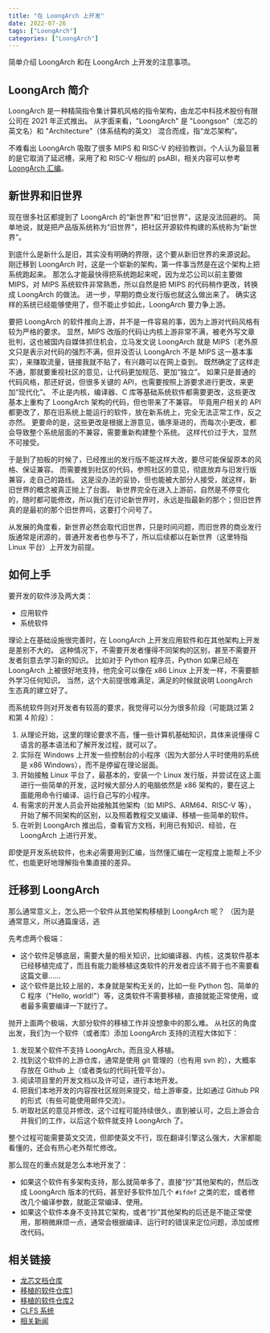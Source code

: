```yaml
---
title: "在 LoongArch 上开发"
date: 2022-07-26
tags: ["LoongArch"]
categories: ["LoongArch"]
---
```


简单介绍 LoongArch 和在 LoongArch 上开发的注意事项。

<!--more-->

## LoongArch 简介

LoongArch 是一种精简指令集计算机风格的指令架构，由龙芯中科技术股份有限公司在 2021 年正式推出。
从字面来看，"LoongArch" 是 "Loongson"（龙芯的英文名）和 "Architecture"（体系结构的英文） 混合而成，指“龙芯架构”。

不难看出 LoongArch 吸取了很多 MIPS 和 RISC-V 的经验教训，个人认为最显著的是它取消了延迟槽，采用了和 RISC-V 相似的 psABI，相关内容可以参考 [LoongArch 汇编](/posts/loongarch/assembly)。

## 新世界和旧世界

现在很多社区都提到了 LoongArch 的“新世界”和“旧世界”，这是没法回避的。
简单地说，就是把产品版系统称为“旧世界”，把社区开源软件构建的系统称为“新世界”。

到底什么是新什么是旧，其实没有明确的界限，这个要从新旧世界的来源说起。
刚迁移到 LoongArch 时，这是一个崭新的架构，第一件事当然是在这个架构上把系统跑起来。
那怎么才能最快得把系统跑起来呢，因为龙芯公司以前主要做 MIPS，对 MIPS 系统软件非常熟悉，所以自然是把 MIPS 的代码稍作更改，转换成 LoongArch 的做法。
进一步，早期的商业发行版也就这么做出来了。
确实这样的系统已经能够使用了，但不能止步如此，LoongArch 要力争上游。

要把 LoongArch 的软件推向上游，并不是一件容易的事，因为上游对代码风格有较为严格的要求。
显然，MIPS 改版的代码让内核上游非常不满，被老外写文章批判，这也被国内自媒体抓住机会，立马发文说 LoongArch 就是 MIPS（老外原文只是表示对代码的强烈不满，但并没否认 LoongArch 不是 MIPS 这一基本事实），来赚取流量，链接我就不贴了，有兴趣可以在网上查到。
既然确定了这样走不通，那就要重视社区的意见，让代码更加规范、更加“独立”。
如果只是普通的代码风格，那还好说，但很多关键的 API，也需要按照上游要求进行更改，来更加“现代化”。
不止是内核，编译器、C 库等基础系统软件都需要更改，这些更改基本上重构了 LoongArch 架构的代码，但也带来了不兼容。
毕竟用户相关的 API 都更改了，那在旧系统上能运行的软件，放在新系统上，完全无法正常工作，反之亦然。
更要命的是，这些更改是根据上游意见，循序渐进的，而每次小更改，都会导致整个系统层面的不兼容，需要重新构建整个系统。
这样代价过于大，显然不可接受。

于是到了拍板的时候了，已经推出的发行版不能这样大改，要尽可能保留原本的风格、保证兼容。
而需要推到社区的代码，参照社区的意见，彻底放弃与旧发行版兼容，走自己的路线。
这是没办法的妥协，但也能被大部分人接受，就这样，新旧世界的概念被真正抛上了台面。
新世界完全在进入上游前，自然是不停变化的，随时都可能修改，所以我们在讨论新世界时，永远是指最新的那个；但旧世界真的是最初的那个旧世界吗，这要打个问号了。

从发展的角度看，新世界必然会取代旧世界，只是时间问题，而旧世界的商业发行版通常是闭源的，普通开发者也参与不了，所以后续都以在新世界（这里特指 Linux 平台）上开发为前提。

## 如何上手

要开发的软件涉及两大类：

- 应用软件
- 系统软件

理论上在基础设施很完善时，在 LoongArch 上开发应用软件和在其他架构上开发是差别不大的。
这种情况下，不需要开发者懂得不同架构的区别，甚至不需要开发者刻意去学习新的知识。
比如对于 Python 程序员，Python 如果已经在 LoongArch 上被很好地支持，他完全可以像在 x86 Linux 上开发一样，不需要额外学习任何知识。
当然，这个大前提很难满足，满足的时候就说明 LoongArch 生态真的建立好了。

而系统软件则对开发者有较高的要求，我觉得可以分为很多阶段（可能跳过第 2 和第 4 阶段）：

1. 从理论开始，这里的理论要求不高，懂一些计算机基础知识，具体来说懂得 C 语言的基本语法和了解开发过程，就可以了。
2. 实际在 Windows 上开发一些控制台的小程序（因为大部分人平时使用的系统是 x86 Windows），而不是停留在理论层面。
3. 开始接触 Linux 平台了，最基本的，安装一个 Linux 发行版，并尝试在这上面进行一些简单的开发，这时候大部分人的电脑依然是 x86 架构的，要在这上面能用命令行编译、运行自己写的小程序。
4. 有需求的开发人员会开始接触其他架构（如 MIPS、ARM64、RISC-V 等），开始了解不同架构的区别，以及照着教程交叉编译、移植一些简单的软件。
5. 在听到 LoongArch 推出后，查看官方文档，利用已有知识、经验，在 LoongArch 上进行开发。

即使是开发系统软件，也未必需要用到汇编，当然懂汇编在一定程度上能帮上不少忙，也能更好地理解指令集直接的差异。

## 迁移到 LoongArch

那么通常意义上，怎么把一个软件从其他架构移植到 LoongArch 呢？
（因为是通常意义，所以通篇废话，逃

先考虑两个极端：

- 这个软件足够底层，需要大量的相关知识，比如编译器、内核，这类软件基本已经移植完成了，而且有能力能移植这类软件的开发者应该不屑于也不需要看这篇文章……
- 这个软件是比较上层的，本身就是架构无关的，比如一些 Python 包、简单的 C 程序（"Hello, world!"）等，这类软件不需要移植，直接就能正常使用，或者最多需要编译一下就行了。

抛开上面两个极端，大部分软件的移植工作并没想象中的那么难。
从社区的角度出发，我们为一个软件（或者库）添加 LoongArch 支持的流程大体如下：

1. 发现某个软件不支持 LoongArch，而且没人移植。
2. 找到这个软件的上游仓库，通常是使用 git 管理的（也有用 svn 的），大概率存放在 Github 上（或者类似的代码托管平台）。
3. 阅读项目里的开发文档以及许可证，进行本地开发。
4. 把我们本地开发的内容按社区规则来提交，给上游审查，比如通过 Github PR 的形式（有些可能使用邮件交流）。
5. 听取社区的意见并修改，这个过程可能持续很久，直到被认可，之后上游会合并我们的工作，以后这个软件就支持 LoongArch 了。

整个过程可能需要英文交流，但即使英文不行，现在翻译引擎这么强大，大家都能看懂的，还会有热心老外帮忙修改。

那么现在的重点就是怎么本地开发了：

- 如果这个软件有多架构支持，那么就简单多了，直接“抄”其他架构的，然后改成 LoongArch 版本的代码，甚至好多软件加几个 `#ifdef` 之类的宏，或者修改几个编译参数，就能正常编译、使用。
- 如果这个软件本身不支持其它架构，或者“抄”其他架构的后还是不能正常使用，那稍微麻烦一点，通常会根据编译、运行时的错误来定位问题，添加或修改代码。

## 相关链接

- [龙芯文档仓库](https://github.com/loongson/LoongArch-Documentation)
- [移植的软件仓库1](https://github.com/loongson)
- [移植的软件仓库2](https://github.com/loongarch64)
- [CLFS 系统](https://github.com/sunhaiyong1978/CLFS-for-LoongArch)
- [相关新闻](https://loongarch.dev/zh-cn/)
